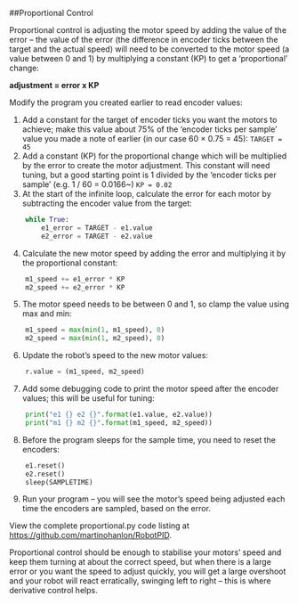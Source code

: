 ##Proportional Control

Proportional control is adjusting the motor speed by adding the value of the error – the value of the error (the difference in encoder ticks between the target and the actual speed) will need to be converted to the motor speed (a value between 0 and 1) by multiplying a constant (KP) to get a ‘proportional’ change:

**adjustment = error x KP**

Modify the program you created earlier to read encoder values:

1. Add a constant for the target of encoder ticks you want the motors to achieve; make this value about 75% of the ‘encoder ticks per sample’ value you made a note of earlier (in our case 60 × 0.75 = 45):
`TARGET = 45`
2. Add a constant (KP) for the proportional change which will be multiplied by the error to create the motor adjustment. This constant will need tuning, but a good starting point is 1 divided by the ‘encoder ticks per sample’ (e.g. 1 / 60 = 0.0166~)
`KP = 0.02`
3. At the start of the infinite loop, calculate the error for each motor by subtracting the encoder value from the target:
~~~ python
	while True:
		e1_error = TARGET - e1.value
		e2_error = TARGET - e2.value
~~~

4. Calculate the new motor speed by adding the error and multiplying it by the proportional constant:
~~~ python
    m1_speed += e1_error * KP
    m2_speed += e2_error * KP
~~~
5. The motor speed needs to be between 0 and 1, so clamp the value using max and min:
~~~ python
    m1_speed = max(min(1, m1_speed), 0)
    m2_speed = max(min(1, m2_speed), 0)
~~~

6. Update the robot’s speed to the new motor values:
~~~ python
    r.value = (m1_speed, m2_speed)
~~~

7. Add some debugging code to print the motor speed after the encoder values; this will be useful for tuning:
~~~ python
    print("e1 {} e2 {}".format(e1.value, e2.value))
    print("m1 {} m2 {}".format(m1_speed, m2_speed))
~~~

8. Before the program sleeps for the sample time, you need to reset the encoders:
~~~ python
    e1.reset()
    e2.reset()
    sleep(SAMPLETIME)
~~~
9. Run your program – you will see the motor’s speed being adjusted each time the encoders are sampled, based on the error.

View the complete proportional.py code listing at <https://github.com/martinohanlon/RobotPID>.

Proportional control should be enough to stabilise your motors’ speed and keep them turning at about the correct speed, but when there is a large error or you want the speed to adjust quickly, you will get a large overshoot and your robot will react erratically, swinging left to right – this is where derivative control helps.

